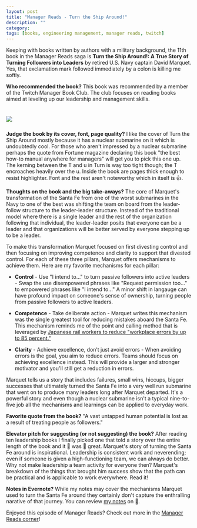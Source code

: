 ```yaml
---
layout: post
title: "Manager Reads - Turn the Ship Around!"
description: ""
category: 
tags: [books, engineering management, manager reads, twitch]
---
```


Keeping with books written by authors with a military background, the 11th book in the Manager Reads saga is **Turn the Ship Around!: A True Story of Turning Followers into Leaders** by retired U.S. Navy captain David Marquet. Yes, that exclamation mark followed immediately by a colon is killing me softly.

**Who recommended the book?** This book was recommended by a member of the Twitch Manager Book Club. The club focuses on reading books aimed at leveling up our leadership and management skills.

<div>
    <img class="rounded-corners" style="max-width: 380px; border: 1px; margin-top: 24px;" src="{{ site.images2018 }}/12-28/turn-around.png"/>
    <p class="caption-text" style="line-height: 1.5em; margin-bottom: 24px;"><strong></strong></p>
</div>

**Judge the book by its cover, font, page quality?** I like the cover of Turn the Ship Around mostly because it has a nuclear submarine on it which is undoubtedly cool. For those who aren't impressed by a nuclear submarine perhaps the quote from Fortune magazine declaring this book "the best how-to manual anywhere for managers" will get you to pick this one up. The kerning between the T and u in Turn is way too tight though; the T encroaches heavily over the u. Inside the book are pages thick enough to resist highlighter. Font and the rest aren't noteworthy which in itself is 👍.

**Thoughts on the book and the big take-aways?** The core of Marquet's transformation of the Santa Fe from one of the worst submarines in the Navy to one of the best was shifting the team on board from the leader-follow structure to the leader-leader structure. Instead of the traditional model where there is a single leader and the rest of the organization following that individual, the leader-leader posits that everyone can be a leader and that organizations will be better served by everyone stepping up to be a leader.

To make this transformation Marquet focused on first divesting control and then focusing on improving competence and clarity to support that divested control. For each of these three pillars, Marquet offers mechanisms to achieve them. Here are my favorite mechanisms for each pillar:

* **Control** - Use "I intend to..." to turn passive followers into active leaders - Swap the use disempowered phrases like "Request permission too..." to empowered phrases like "I intend to..." A minor shift in langauge can have profound impact on someone's sense of ownership, turning people from passive followers to active leaders.<br>

* **Competence** - Take deliberate action - Marquet writes this mechanism was the single greatest tool for reducing mistakes aboard the Santa Fe. This mechanism reminds me of the point and calling method that is leveraged by [Japanese rail workers to reduce "workplace errors by up to 85 percent."][3]<br>

* **Clarity** - Achieve excellence, don’t just avoid errors - When avoiding errors is the goal, you aim to reduce errors. Teams should focus on achieving excellence instead. This will provide a larger and stronger motivator and you'll still get a reduction in errors.

Marquet tells us a story that includes failures, small wins, hiccups, bigger successes that ultimately turned the Santa Fe into a very well run submarine that went on to produce many leaders long after Marquet departed. It's a powerful story and even though a nuclear submarine isn't a typical nine-to-five job all the mechanisms and learnings can be applied to everyday work.

**Favorite quote from the book?** "A vast untapped human potential is lost as a result of treating people as followers."

**Elevator pitch for suggesting (or not suggesting) the book?** After reading ten leadership books I finally picked one that told a story over the entire length of the book and it 👏 was 👏 great. Marquet's story of turning the Santa Fe around is inspirational. Leadership is consistent work and neverending; even if someone is given a high-functioning team, we can always do better. Why not make leadership a team activity for everyone then? Marquet's breakdown of the things that brought him success show that the path can be practical and is applicable to work everywhere. Read it!

**Notes in Evernote?** While my notes may cover the mechanisms Marquet used to turn the Santa Fe around they certainly don't capture the enthralling narative of that journey. You can review [my notes][1] on 🐘. 

Enjoyed this episode of Manager Reads? Check out more in the [Manager Reads corner][2]!

[1]: https://www.evernote.com/l/AOQDCrDMUxpPg7Rz0Wamt02ziRbyNZpS9Xg
[2]: {{site.base_url}}/archive/#manager+reads
[3]: https://www.atlasobscura.com/articles/pointing-and-calling-japan-trains
